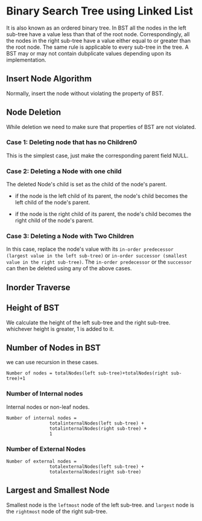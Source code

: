 # Binary Search Tree using Linked List

It is also known as an ordered binary tree. In BST all the nodes in the left sub-tree have a value less than that of the root node. Correspondingly, all the nodes in the right sub-tree have a value either equal to or greater than the root node. The same rule is applicable to every sub-tree in the tree. A BST may or may not contain dubplicate values depending upon its implementation.

## Insert Node Algorithm
Normally, insert the node without violating the property of BST.

## Node Deletion
While deletion we need to make sure that properties of BST are not violated.

### Case 1: Deleting node that has no Children0
This is the simplest case, just make the corresponding parent field NULL.

### Case 2: Deleting a Node with one child
The deleted Node's child is set as the child of the node's parent.

* if the node is the left child of its parent, the node's child becomes the left child of the node's parent.

* if the node is the right child of its parent, the node's child becomes the right child of the node's parent.

### Case 3: Deleting a Node with Two Children
In this case, replace the node's value with its `in-order predecessor (largest value in the left sub-tree)` or `in-order successor (smallest value in the right sub-tree)`. The `in-order predecessor` or the `successor` can then be deleted using any of the above cases.

## Inorder Traverse

## Height of BST
We calculate the height of the left sub-tree and the right sub-tree. whichever height is greater, 1 is added to it.


## Number of Nodes in BST

we can use recursion in these cases.

```Number of nodes = totalNodes(left sub-tree)+totalNodes(right sub-tree)+1```

### Number of Internal nodes
Internal nodes or non-leaf nodes.
```
Number of internal nodes = 
                totalinternalNodes(left sub-tree) + 
                totalinternalNodes(right sub-tree) + 
                1

```

### Number of External Nodes
```
Number of external nodes = 
                totalexternalNodes(left sub-tree) + 
                totalexternalNodes(right sub-tree)

```

## Largest and Smallest Node
Smallest node is the `leftmost` node of the left sub-tree. and `largest` node is the `rightmost` node of the right sub-tree.